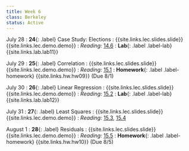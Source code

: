 ```yaml
---
title: Week 6
class: Berkeley
status: Active
---
```


July 28
: **24**{: .label} Case Study: Elections
    : {{site.links.lec.slides.slide}} {{site.links.lec.demo.demo}}
: _Reading:_ [14.6](https://inferentialthinking.com/chapters/14/6/Choosing_a_Sample_Size.html)
: **Lab**{: .label .label-lab} {{site.links.lab.lab11}} 

July 29
: **25**{: .label} Correlation
    : {{site.links.lec.slides.slide}} {{site.links.lec.demo.demo}}
: _Reading:_ [15.1](https://inferentialthinking.com/chapters/15/1/Correlation.html)
: **Homework**{: .label .label-homework} 
    {{site.links.hw.hw09}} (Due 8/1)

July 30
: **26**{: .label} Linear Regression
    : {{site.links.lec.slides.slide}} {{site.links.lec.demo.demo}}
: _Reading:_ [15.2](https://inferentialthinking.com/chapters/15/2/Regression_Line.html)
: **Lab**{: .label .label-lab} {{site.links.lab.lab12}} 

July 31
: **27**{: .label} Least Squares
    : {{site.links.lec.slides.slide}} {{site.links.lec.demo.demo}}
: _Reading:_ [15.3](https://inferentialthinking.com/chapters/15/3/Method_of_Least_Squares.html), [15.4](https://inferentialthinking.com/chapters/15/4/Least_Squares_Regression.html)


August 1
: **28**{: .label} Residuals
    : {{site.links.lec.slides.slide}} {{site.links.lec.demo.demo}}
: _Reading:_ [15.5](https://inferentialthinking.com/chapters/15/5/Visual_Diagnostics.html)
: **Homework**{: .label .label-homework} 
    {{site.links.hw.hw10}} (Due 8/5)

